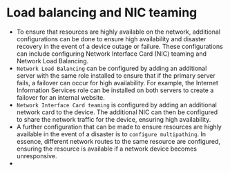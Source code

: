 # Load balancing and NIC teaming

- To ensure that resources are highly available on the network, additional configurations can be done to ensure high availability and disaster recovery in the event of a device outage or failure. These configurations can include configuring Network Interface Card (NIC) teaming and Network Load Balancing.
- `Network Load Balancing` can be configured by adding an additional server with the same role installed to ensure that if the primary server fails, a failover can occur for high availability. For example, the Internet Information Services role can be installed on both servers to create a failover for an internal website.
- `Network Interface Card teaming` is configured by adding an additional network card to the device. The additional NIC can then be configured to share the network traffic for the device, ensuring high availability.
- A further configuration that can be made to ensure resources are highly available in the event of a disaster is to `configure multipathing`. In essence, different network routes to the same resource are configured, ensuring the resource is available if a network device becomes unresponsive.
- 